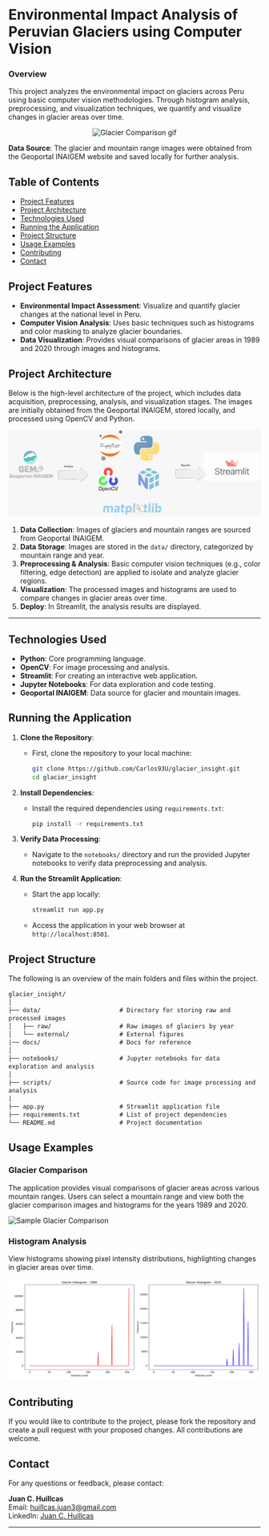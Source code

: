 # Environmental Impact Analysis of Peruvian Glaciers using Computer Vision

### Overview

This project analyzes the environmental impact on glaciers across Peru using basic computer vision methodologies. Through histogram analysis, preprocessing, and visualization techniques, we quantify and visualize changes in glacier areas over time.


<div align="center">
    <img src="docs/animation.gif" alt="Glacier Comparison gif" style="width:100%; height:400px;">
</div>

**Data Source**: The glacier and mountain range images were obtained from the Geoportal INAIGEM website and saved locally for further analysis.


## Table of Contents
- [Project Features](#project-features)
- [Project Architecture](#project-architecture)
- [Technologies Used](#technologies-used)
- [Running the Application](#running-the-application)
- [Project Structure](#project-structure)
- [Usage Examples](#usage-examples)
- [Contributing](#contributing)
- [Contact](#contact)

## Project Features

- **Environmental Impact Assessment**: Visualize and quantify glacier changes at the national level in Peru.
- **Computer Vision Analysis**: Uses basic techniques such as histograms and color masking to analyze glacier boundaries.
- **Data Visualization**: Provides visual comparisons of glacier areas in 1989 and 2020 through images and histograms.


## Project Architecture

Below is the high-level architecture of the project, which includes data acquisition, preprocessing, analysis, and visualization stages. The images are initially obtained from the Geoportal INAIGEM, stored locally, and processed using OpenCV and Python.

![Project Architecture Diagram](docs/arquitecture.jpeg) 

1. **Data Collection**: Images of glaciers and mountain ranges are sourced from Geoportal INAIGEM.
2. **Data Storage**: Images are stored in the `data/` directory, categorized by mountain range and year.
3. **Preprocessing & Analysis**: Basic computer vision techniques (e.g., color filtering, edge detection) are applied to isolate and analyze glacier regions.
4. **Visualization**: The processed images and histograms are used to compare changes in glacier areas over time.
5. **Deploy**: In Streamlit, the analysis results are displayed.
---

## Technologies Used

- **Python**: Core programming language.
- **OpenCV**: For image processing and analysis.
- **Streamlit**: For creating an interactive web application.
- **Jupyter Notebooks**: For data exploration and code testing.
- **Geoportal INAIGEM**: Data source for glacier and mountain images.


## Running the Application

1. **Clone the Repository**:
   - First, clone the repository to your local machine:
     ```bash
     git clone https://github.com/Carlos93U/glacier_insight.git
     cd glacier_insight
     ```

2. **Install Dependencies**:
   - Install the required dependencies using `requirements.txt`:
     ```bash
     pip install -r requirements.txt
     ```

3. **Verify Data Processing**:
   - Navigate to the `notebooks/` directory and run the provided Jupyter notebooks to verify data preprocessing and analysis.

4. **Run the Streamlit Application**:
   - Start the app locally:
     ```bash
     streamlit run app.py
     ```
   - Access the application in your web browser at `http://localhost:8501`.


## Project Structure

The following is an overview of the main folders and files within the project.

```plaintext
glacier_insight/
│
├── data/                      # Directory for storing raw and processed images
│   ├── raw/                   # Raw images of glaciers by year
│   └── external/              # External figures
|── docs/                      # Docs for reference
│
├── notebooks/                 # Jupyter notebooks for data exploration and analysis
│
├── scripts/                   # Source code for image processing and analysis     
|
├── app.py                     # Streamlit application file
├── requirements.txt           # List of project dependencies
└── README.md                  # Project documentation

```

## Usage Examples

### Glacier Comparison

The application provides visual comparisons of glacier areas across various mountain ranges. Users can select a mountain range and view both the glacier comparison images and histograms for the years 1989 and 2020.

![Sample Glacier Comparison](docs/ampato_glaciers.png) 

### Histogram Analysis

View histograms showing pixel intensity distributions, highlighting changes in glacier areas over time.

![Sample Histogram Analysis](docs/ampato_histograms.png)

## Contributing

If you would like to contribute to the project, please fork the repository and create a pull request with your proposed changes. All contributions are welcome.


## Contact

For any questions or feedback, please contact:

**Juan C. Huillcas**  
Email: [huillcas.juan3@gmail.com](mailto:huillcas.juan3@gmail.com)  
LinkedIn: [Juan C. Huillcas](https://www.linkedin.com/in/juan-carlos-huillcas)  

---

